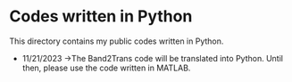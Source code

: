 # Codes written in Python

This directory contains my public codes written in Python.

 - 11/21/2023 ->The Band2Trans code will be translated into Python. Until then, please use the code written in MATLAB. 
